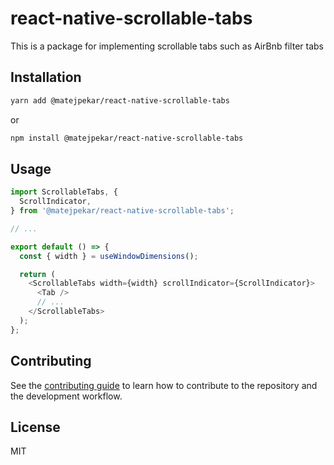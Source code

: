 # react-native-scrollable-tabs

This is a package for implementing scrollable tabs such as AirBnb filter tabs

## Installation

```sh
yarn add @matejpekar/react-native-scrollable-tabs
```

or

```sh
npm install @matejpekar/react-native-scrollable-tabs
```

## Usage

```js
import ScrollableTabs, {
  ScrollIndicator,
} from '@matejpekar/react-native-scrollable-tabs';

// ...

export default () => {
  const { width } = useWindowDimensions();

  return (
    <ScrollableTabs width={width} scrollIndicator={ScrollIndicator}>
      <Tab />
      // ...
    </ScrollableTabs>
  );
};
```

## Contributing

See the [contributing guide](CONTRIBUTING.md) to learn how to contribute to the repository and the development workflow.

## License

MIT
